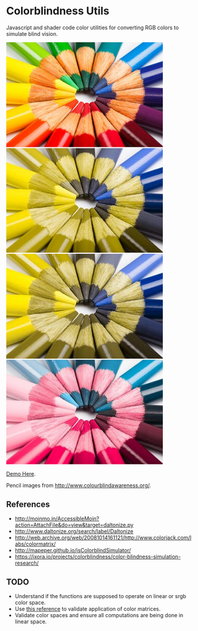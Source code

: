 # Colorblindness Utils

Javascript and shader code color utilities for converting RGB colors to simulate blind vision.

<img src="./images/pencils.jpg" width="420px"/> <img src="./images/pencils_d.jpg" width="420px"/>
<img src="./images/pencils_p.jpg" width="420px"/> <img src="./images/pencils_t.jpg" width="420px"/>

[Demo Here](https://gkjohnson.github.io/threejs-sandbox/colorblindness-utils/index.html).

Pencil images from http://www.colourblindawareness.org/.

## References
- http://moinmo.in/AccessibleMoin?action=AttachFile&do=view&target=daltonize.py
- http://www.daltonize.org/search/label/Daltonize
- http://web.archive.org/web/20081014161121/http://www.colorjack.com/labs/colormatrix/
- http://mapeper.github.io/jsColorblindSimulator/
- https://ixora.io/projects/colorblindness/color-blindness-simulation-research/


## TODO
- Understand if the functions are supposed to operate on linear or srgb color space.
- Use [this reference](https://ixora.io/projects/colorblindness/color-blindness-simulation-research/) to validate application of color matrices.
- Validate color spaces and ensure all computations are being done in linear space.
